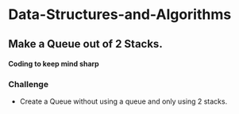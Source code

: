 # Data-Structures-and-Algorithms

## Make a Queue out of 2 Stacks.

#### Coding to keep mind sharp

### Challenge
* Create a Queue without using a queue and only using 2 stacks.
